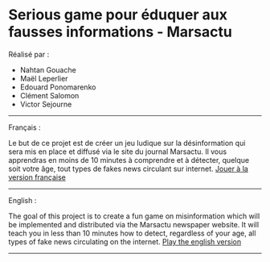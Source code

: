 # Serious game pour éduquer aux fausses informations - Marsactu

Réalisé par :
- Nahtan Gouache
- Maël Leperlier
- Edouard Ponomarenko
- Clément Salomon
- Victor Sejourne

___

Français :

  Le but de ce projet est de créer un jeu ludique sur la désinformation qui sera mis en place et diffusé via le site du journal Marsactu.
  Il vous apprendras en moins de 10 minutes à comprendre et à détecter, quelque soit votre âge, tout types de fakes news circulant sur internet.
<a href="https://github.com/GOUACHE-Nathan-2225041aa/S3.01"> Jouer à la version française </a>

___

English :

   The goal of this project is to create a fun game on misinformation which will be implemented and distributed via the Marsactu newspaper website.
   It will teach you in less than 10 minutes how to detect, regardless of your age, all types of fake news circulating on the internet.
<a href="https://github.com/GOUACHE-Nathan-2225041aa/S3.01"> Play the english version </a>

___

